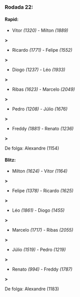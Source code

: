 ### Rodada 22:

#### Rapid:

* Vitor *(1320)*     -     Milton *(1889)*

 **>** 
* Ricardo *(1771)*     -     Felipe *(1552)*

 **>** 
* Diogo *(1237)*     -     Léo *(1933)*

 **>** 
* Ribas *(1623)*     -     Marcelo *(2049)*

 **>** 
* Pedro *(1208)*     -     Júlio *(1676)*

 **>** 
* Freddy *(1881)*     -     Renato *(1236)*

 **>** 

De folga: Alexandre (1154)

#### Blitz:

* Milton *(1624)*     -     Vitor *(1164)*

 **>** 
* Felipe *(1378)*     -     Ricardo *(1625)*

 **>** 
* Léo *(1861)*     -     Diogo *(1455)*

 **>** 
* Marcelo *(1717)*     -     Ribas *(2055)*

 **>** 
* Júlio *(1519)*     -     Pedro *(1219)*

 **>** 
* Renato *(994)*     -     Freddy *(1787)*

 **>** 

De folga: Alexandre (1183)

